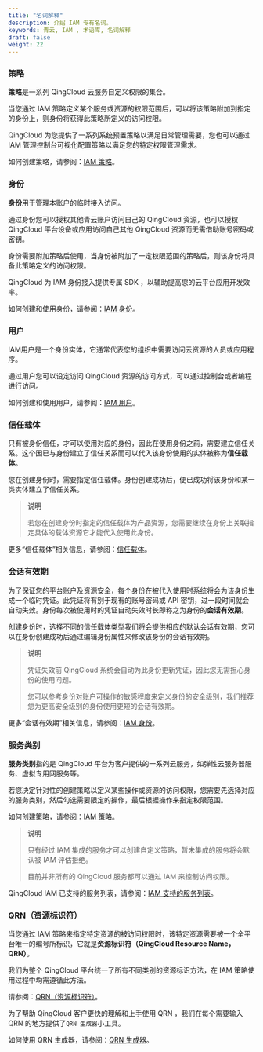 ```yaml
---
title: "名词解释"
description: 介绍 IAM 专有名词。
keywords: 青云, IAM , 术语库, 名词解释
draft: false
weight: 22
---
```


### 策略

**策略**是一系列 QingCloud 云服务自定义权限的集合。

当您通过 IAM 策略定义某个服务或资源的权限范围后，可以将该策略附加到指定的身份上，则身份将获得此策略所定义的访问权限。

QingCloud 为您提供了一系列系统预置策略以满足日常管理需要，您也可以通过 IAM 管理控制台可视化配置策略以满足您的特定权限管理需求。

如何创建策略，请参阅：[IAM 策略](../../manual/policy)。

### 身份

**身份**用于管理本账户的临时接入访问。

通过身份您可以授权其他青云账户访问自己的 QingCloud 资源，也可以授权 QingCloud 平台设备或应用访问自己其他 QingCloud 资源而无需借助账号密码或密钥。

身份需要附加策略后使用，当身份被附加了一定权限范围的策略后，则该身份将具备此策略定义的访问权限。

QingCloud 为 IAM 身份接入提供专属 SDK ，以辅助提高您的云平台应用开发效率。

如何创建和使用身份，请参阅：[IAM 身份](../../manual/role)。

### 用户

IAM用户是一个身份实体，它通常代表您的组织中需要访问云资源的人员或应用程序。

通过用户您可以设定访问 QingCloud 资源的访问方式，可以通过控制台或者编程进行访问。

如何创建和使用用户，请参阅：[IAM 用户](../../manual/user)。

### 信任载体

只有被身份信任，才可以使用对应的身份，因此在使用身份之前，需要建立信任关系。这个因已与身份建立了信任关系而可以代入该身份使用的实体被称为**信任载体**。

您在创建身份时，需要指定信任载体。身份创建成功后，便已成功将该身份和某一类实体建立了信任关系。

> **说明**
>
> 若您在创建身份时指定的信任载体为产品资源，您需要继续在身份上关联指定具体的载体资源它才能代入使用此身份。

更多“信任载体”相关信息，请参阅：[信任载体](../../faq/principal)。

### 会话有效期

为了保证您的平台账户及资源安全，每个身份在被代入使用时系统将会为该身份生成一个临时凭证。此凭证将有别于现有的账号密码或 API 密钥，过一段时间就会自动失效。身份每次被使用时的凭证自动失效时长即称之为身份的**会话有效期**。

创建身份时，选择不同的信任载体类型我们将会提供相应的默认会话有效期，您可以在身份创建成功后通过编辑身份属性来修改该身份的会话有效期。

> **说明**
>
> 凭证失效前 QingCloud 系统会自动为此身份更新凭证，因此您无需担心身份的使用问题。
>
> 您可以参考身份对账户可操作的敏感程度来定义身份的安全级别，我们推荐您为更高安全级别的身份使用更短的会话有效期。

更多“会话有效期”相关信息，请参阅：[IAM 身份](../../manual/role)。

### 服务类别

**服务类别**指的是 QingCloud 平台为客户提供的一系列云服务，如弹性云服务器服务、虚拟专用网服务等。

若您决定针对性的创建策略以定义某些操作或资源的访问权限，您需要先选择对应的服务类别，然后勾选需要限定的操作，最后根据操作来指定权限范围。

如何创建策略，请参阅：[IAM 策略](../../manual/policy)。

> **说明**
>
> 只有经过 IAM 集成的服务才可以创建自定义策略，暂未集成的服务将会默认被 IAM 评估拒绝。
>
> 目前并非所有的 QingCloud 服务都可以通过 IAM 来控制访问权限。

QingCloud IAM 已支持的服务列表，请参阅：[IAM 支持的服务列表](../../faq/supported_services)。

### QRN（资源标识符）

当您通过 IAM 策略来指定特定资源的被访问权限时，该特定资源需要被一个全平台唯一的编号所标识，它就是**资源标识符（QingCloud Resource Name，QRN）**。

我们为整个 QingCloud 平台统一了所有不同类别的资源标识方法，在 IAM 策略使用过程中均需遵循此方法。

请参阅：[QRN（资源标识符）](../../faq/qrn)。

为了帮助 QingCloud 客户更快的理解和上手使用 QRN ，我们在每个需要输入 QRN 的地方提供了`QRN 生成器`小工具。

如何使用 QRN 生成器，请参阅：[QRN 生成器](../../faq/qrn#qrn生成器)。
